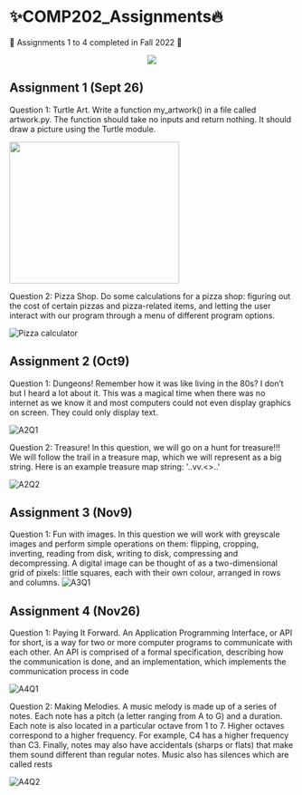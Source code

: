 # ✨COMP202_Assignments🔥
🍡 Assignments 1 to 4 completed in Fall 2022 🥝

<p align="center">
<img src="https://user-images.githubusercontent.com/113480613/235353762-b937e99f-932f-4ac8-86d1-91b28965e05c.jpg">
</p>

## Assignment 1 (Sept 26)
Question 1: Turtle Art. Write a function my_artwork() in a file called artwork.py. The function should
take no inputs and return nothing. It should draw a picture using the Turtle module.

<img src="https://user-images.githubusercontent.com/113480613/235351735-e30448aa-b252-4d00-898b-aa4bdd1cc9c8.png" width="300" height="250">

Question 2: Pizza Shop. Do some calculations for a pizza shop: figuring out the cost of certain pizzas and
pizza-related items, and letting the user interact with our program through a menu of different program
options.

![Pizza calculator](https://user-images.githubusercontent.com/113480613/235351815-16442955-397e-41e4-a215-e50246d4c204.png)
## Assignment 2 (Oct9)
Question 1: Dungeons! Remember how it was like living in the 80s? I don’t but I heard a lot about it. This was a magical
time when there was no internet as we know it and most computers could not even display graphics on
screen. They could only display text.

![A2Q1](https://user-images.githubusercontent.com/113480613/235352682-87fdeb91-646d-4936-ac95-0ca3c6744eab.png)

Question 2: Treasure! In this question, we will go on a hunt for treasure!!! We will follow the trail in a treasure map, which
we will represent as a big string. Here is an example treasure map string:
'..vv.<>..'

![A2Q2](https://user-images.githubusercontent.com/113480613/235352736-87e0a2e4-f838-49da-a133-633f362d5a36.png)

## Assignment 3 (Nov9)
Question 1: Fun with images. In this question we will work with greyscale images and perform simple operations on them: flipping,
cropping, inverting, reading from disk, writing to disk, compressing and decompressing. A digital image can be thought of as a two-dimensional grid of pixels: little squares, each with their own colour, arranged in rows and columns. 
![A3Q1](https://user-images.githubusercontent.com/113480613/235352977-2968c758-bd89-44f7-b828-9cdaa781f8f8.png)

## Assignment 4 (Nov26)
Question 1: Paying It Forward. An Application Programming Interface, or API for short, is a way for two or more computer
programs to communicate with each other. An API is comprised of a formal specification, describing how the communication is done, and an implementation, which implements the communication process in code

![A4Q1](https://user-images.githubusercontent.com/113480613/235353137-148d8691-185b-42d3-aad1-650353d35124.png)

Question 2: Making Melodies. A music melody is made up of a series of notes. Each note has a pitch (a letter ranging from A to G)
and a duration. Each note is also located in a particular octave from 1 to 7. Higher octaves correspond
to a higher frequency. For example, C4 has a higher frequency than C3. Finally, notes may also have
accidentals (sharps or flats) that make them sound different than regular notes. Music also has silences
which are called rests

![A4Q2](https://user-images.githubusercontent.com/113480613/235353204-5eed4766-1ec0-42b8-b7f2-90d5dfd61a5c.png)
